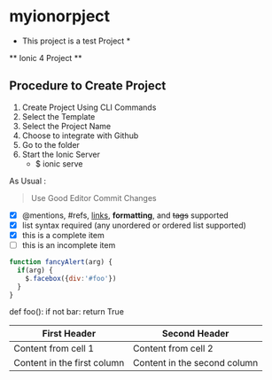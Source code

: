 # myionorpject

* This project is a test Project *

** Ionic 4 Project **

## Procedure to Create Project ##

1. Create Project Using CLI Commands
  1. Select the Template
  2. Select the Project Name
  3. Choose to integrate with Github
2. Go to the folder
3. Start the Ionic Server
   * $ ionic serve
   
   
As Usual :

> Use Good Editor
> Commit Changes 

- [x] @mentions, #refs, [links](), **formatting**, and <del>tags</del> supported
- [x] list syntax required (any unordered or ordered list supported)
- [x] this is a complete item
- [ ] this is an incomplete item

```javascript
function fancyAlert(arg) {
  if(arg) {
    $.facebox({div:'#foo'})
  }
}
```

def foo():
    if not bar:
        return True
        

        
First Header | Second Header
------------ | -------------
Content from cell 1 | Content from cell 2
Content in the first column | Content in the second column
